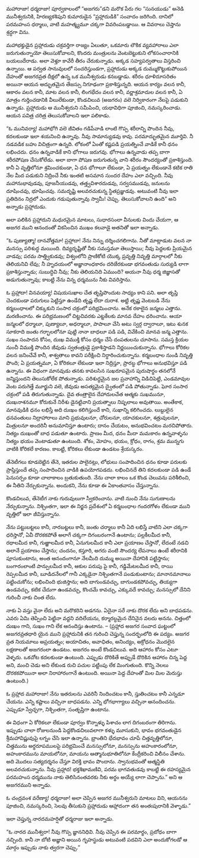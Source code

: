 ﻿మహారాజా! ధర్మరాజా! పూర్వకాలంలో “అజగరు”డని మరొక పేరు గల “సునయుడు” అనెడి మునీశ్వరునికి, హిరణ్యకశిపుని కుమారుడైన “ప్రహ్లాదుడికి” సంవాదం జరిగింది. దానిలో పరమహంస ధర్మాలు, వాటి మహత్మ్యమూ చక్కగా వివరింపబడ్డాయి. ఆ వివరాలు చెప్తాను శ్రద్ధగా విను. 

మహాభక్తుడైన ప్రహ్లాదుడు చక్రవర్తిగా రాజ్యం ఏలుతూ, ఒకమారు లౌకిక వ్యవహారాలు ఎలా జరుగుతున్నాయో తెలుసుకోవాలని, కొందరు మంత్రులను వెంటబెట్టుకుని లోకసంచారానికి బయలుదేరాడు. అలా వెళ్తూ కావేరీ తీరం చేరుకున్నాడు. అక్కడ సహ్యపర్వతాలు విస్తరించి ఉన్నాయి. ఆ పర్వత సానువులలో సంచరిస్తుండగా, ప్రహ్లాదుడు అక్కడ దుమ్ముకొట్టుకుపోయిన దేహంతో అజగరవ్రత దీక్షలో ఉన్న ఒక మునీశ్వరుడు కనబడ్డాడు. శరీరం ధూళిదూసరితం అయినా ఆయన అద్భుతమైన తేజస్సు నిగూఢంగా ప్రకాశిస్తున్నది. ఆయన కార్యం వలన కానీ, ఆకారం వలన కానీ, మాట వలన కానీ, లింగభేదం వలన కానీ, వర్ణాశ్రమాదుల వలన కానీ, ఏ మాత్రం గుర్తించడానికి వీలులేకుండా, కొండచిలువ (అజగరం) వలె నిర్వికారంగా నేలపై పడుకుని ఉన్నాడు. ప్రహ్లాదుడు ఆ మునీశ్వరుని సమీపించి, యథావిధిగా పూజించి, నమస్కరించాడు. ఆయన పవిత్ర చరిత్ర తెలుసుకోవాలని ఇలా పలికాడు. 

“ఓ మునివర్యా! మహాభోగి వలె జీవితం గడిపేవాడి లాంటి గొప్ప శరీరాన్ని పొందిన నీవు, కదలకుండా ఇలా శయనించి ఉన్నావు. నీవు సామాన్యుడవు కావు. పరమాద్భుతమైన మూర్తివి. నీ నడవడిక బహు విచిత్రంగా ఉన్నది. లోకంలో ఏంతో కష్టపడి ప్రయత్నించే వాడికే కానీ ధనం లభించదు. ధనం ఉన్నవాడికే కాని భోగాలు జరుగవు. భోగాలు ఉన్నవాడు తప్ప బాగా శరీరపోషణ చేసుకోలేడు. అలా బాగా పోషణ జరుగుతున్న వాని శరీరం సౌందర్యంతో ప్రకాశిస్తుంది. కానీ ఏ వృత్తిలోనూ శ్రమించకుండా, ఏ ధన భోగాలూ లేకుండా, ఏ ప్రయత్నం లేకుండానే కటిక రాతి నేల మీద పడుకుని నిద్రించే నీకు ఇంతటి అసమాన సుందర దేహం ఎలా వచ్చింది. నీవు మహానుభావుడవు, పూజనీయుడవు, తత్త్వవిశారదుడవు, సర్వసముడవు, జనులను దూషించవు, భూషించవు. సమదృష్టి అలవరచుకున్న స్థితప్రజ్ఞుడవు. అటువంటి నీవు ఇలా ప్రతిదినం నిద్రలో ఎందుకు గడుపుతున్నావు స్వామీ! చెప్పు. తెలుసుకోవాలని ఉంది” అని అన్నాడు ప్రహ్లాదుడు. 

అలా పలికిన ప్రహ్లాదుని మధురమైన మాటలు, సుధారసంలా వీనులకు విందు చేయగా, ఆ అజగర ముని ఆనందంతో వికసించిన ముఖం కలవాడై అతనితో ఇలా అన్నాడు. 

“ఓ పుణ్యాత్మా! దానవోత్తమా! ప్రహ్లాదా! నేను నిన్ను దర్శించగలిగాను. నీతో మాట్లాడుట వలన నా మనస్సు పరిశుద్ధ మయింది. దివ్యదృష్టితో నీకు సమస్తమూ తెలుస్తాయి; నీవు పెద్దలకు ప్రియమైన వాడవు; పరమ సాత్త్వికుడవు; విశ్వంలోని ప్రాణికోటి యొక్క ప్రవృత్తి నివృత్తి మార్గాలలో నీకు తెలియనివి లేవు; నీ హృదయంలో అజ్ఞానాంధకారం దరిజేరకుండా భగవంతుడు సుర్యుడి లాగా ప్రకాశిస్తున్నాడు; సుబుద్ధివి నీవు; నీకు తెలియనిది ఏముంది? అయనా నీవు ధర్మ జిజ్ఞాసతో అడుగుతున్నావు; కాబట్టి నేను విన్న ధర్మమును నీకు వివరిస్తాను. 

ఓ ప్రహ్లాదా! వినవయ్యా! విషయసుఖాల చేత తృప్తిపొందుట సాధ్యం కాని పని. అలా తృప్తి చెందకుండా పరుగులు పెట్టిస్తూ ఉండేది తృష్ణ లేదా దురాశ. అట్టి తృష్ణ వెంటబడి నేను కర్మబంధాలలో చిక్కుకుని సంసార చక్రంలో పరిభ్రమించాను. అనేక రకాలైన జన్మలు ఎత్తాను. మరణించాను. ఈ పరిభ్రమణంలో చిట్టచివరకు ఎట్టకేలకు మానవ దేహం ధరించాను. ఆయా జన్మలలో ధర్మాలూ, పుణ్యాలూ, అధర్మాలూ, పాపాలూ చేసి అటు స్వర్గ ద్వారాలూ, ఇటు శునక సూకరాది జంతు గర్భాలలోనూ పుట్టి నానా బాధలూ పడి పడి, వివేకించి మానవ జన్మ ఎత్తాను. సుఖం సంపాదన కోసం, దుఃఖ విముక్తి కోసం ధర్మం చేసే దంపతులను చూసాను. సమస్త క్రియల నుంచీ విముక్తి పొందిన జీవుడు స్వతంత్రుడై ప్రకాశిస్తాడని నిర్ణయించుకున్నాను. భోగాలు కోరికల వలన జనించేవే కానీ, శాశ్వతాలు కావని పరీక్షించి నిర్ధారించుకున్నాను. కర్మబంధాల నుండి నివృత్తి పొంది; ఏ ప్రయత్నమూ, ఏ కోరికలూ లేకుండా ఇలా నిద్రిస్తూ, ప్రారబ్ధ భోగాలు అనుభవిస్తూ పడి ఉన్నాను.
ఈ విధంగా మానవుడు తనకు కావలసిన సుఖరూపమైన పురుషార్థం తనలోనే జన్మిస్తుందని తెలుసుకోలేక పోతున్నాడు. పరిశుద్ధమైన జల ప్రవాహాన్ని విడిచిపెట్టి, ఎండమావుల వెంట పరుగెత్తే మూర్ఖుని వలె, జీవుడు అసత్యమైన ద్వైతంలో పడి పోతున్నాడు. ఘోర సంసార చక్రంలో పడి తిరుగుతున్నాడు. దైవ తంత్రాలైన దేహాదులచేత ఆత్మకు సుఖమునూ, దుఃఖనాశనమూ కోరుకునే నిరీశు డైనట్టివాని ప్రయత్నాలు నిష్ఫలాలు అవుతాయి. అంతేకాక, మానవుడికి ధనం లభిస్తే అది దుఃఖం కలిగిస్తుందే కాని, సుఖాన్ని కలిగించదు. లుబ్దులైన ధనవంతులు నిద్రాహారాలు మాని ప్రభువులనూ, చోరులనూ, యాచకులనూ, శత్రువులనూ, మిత్రులనూ అందరినీ అనుమానిస్తూ ఉంటారు; దానం చేయటం, అనుభవించటం మరచిపోతారు. నిత్యం దుఃఖంతో బాధ పడుతూ ఉంటారు. ప్రాణం మీద, ధనం మీదా మమకారం ఉన్నవాళ్ళను నిత్యం భయం వెంటాడుతూ ఉంటుంది. శోకం, మోహం, భయం, క్రోధం, రాగం, శ్రమ మున్నగు వాటికి కోరికలే కారణం. కాబట్టి, కోరికలు లేకుండా ఉండటం శ్రేయస్కరం. 

తేనెటీగలు కూడబెట్టిన తేనె, ఇతరుల పాలైనట్లు, లోభులు సంపాదించిన ధనం కూడా పరులకు ప్రాప్తిస్తుందే తప్ప సంపాదించిన వాడికి ఉపయోగపడదు. లభించినదే తిని కదలకుండా పడి ఉండే పెనుసర్పం కూడా చాలాకాలం బ్రతుకుతుంది. నేను చాలా కాలం ఒక కొండ చెలువను పరిశీలించి, ఈ నీతిని నేర్చుకున్నాను. అందుకని, నేను కూడా ఈ ఏకాంతవాసం చేస్తున్నాను. 

కొండచిలువ, తేనెటీగ నాకు గురువులుగా స్వీకరించాను. వాటి నుంచి నేను సుగుణాలను నేర్చుకున్నాను. నిశ్చింతగా, ఇలా ఈ నిర్జన ప్రదేశంలో ఏ కర్మబంధాల గందరగోళం లేకుండా ముని వృత్తిలో ఇలా జీవిస్తున్నాను. 

నేను పట్టుబట్టలు కానీ, నారబట్టలు కానీ, జంతు చర్మాలు కానీ ఏది లభిస్తే వాటిని ఎలా చక్కగా ధరిస్తానో, ఏవీ దొరకకపోతే అలాగే చక్కగా దిగంబరంగానే ఉంటాను; పల్లకీలమీద కానీ, రథాలమీద కానీ, గుఱ్ఱాలమీద కానీ, ఏనుగులమీద కానీ ఎలా ప్రయాణం చేస్తానో, లేదంటే నడచి అలానే ప్రయాణం చేస్తాను; చందనం, కస్తూరి, అగరు వంటి సౌందర్య లేపనాలు ఉంటే శరీరానికి పూసుకుంటాను, అంత ఆనందంగానూ నేలమీది దుమ్ము అయినా దేహానికి పట్టిస్తాను; బంగారంలాంటి పాన్పులమీద కానీ, ఆకుల పరుపు పై కానీ, గడ్డిమేటలమీద కానీ, రాయి రెప్పలమీద కానీ, బూడిదనేలలో గానీ ఎక్కడైనా నిశ్చింతగానే పండుకుంటాను; మానానమానాలు పట్టించుకోను; లభించింది భుజిస్తాను; అది బాగుండవచ్చు, బాగుండకపోవచ్చు, తియ్యగా ఉండవచ్చు, కటిక చేదుగా ఉండవచ్చు, కొంచమే కావచ్చు, ఎక్కువదే కావచ్చు; మనస్సులో దేనిని గురించీ నాకు చింత లేదు. 

నాకు ఏ వస్తు వైనా లేదు అని మరొకరిని అడగను. ఏదైనా సరే నాకు దొరక లేదు అని బాధపడను. ఎవరు ఏమి తెప్పించి పెట్టినా వద్దని వదిలేయను, కర్మారబ్ధమైన దేనినైన వలదు అనను. చిత్తంలో దుఃఖం గాని, సుఖం గాని లేక ఆనందిస్తు ఉంటాను. 
– (ప్రహ్లాద అజగర సంవాద ఘట్టంలో అజగరవ్రతధారి యైన ముని ప్రహ్లాదునికి తన గురించి చెప్తున్న సందర్భంలోది ఈ పద్యం. అజగర వ్రత నియమాలు అప్రయత్నం; అయాచితం, అవాఛితం, అనింద్యం, అక్రోధనం మొదలైన లక్షణాలతో అజగరంలా ఉండటం. అజగరం అంటే కొండచిలువ. అది ఆహారం కోసం ఎటూ వెళ్ళదు. ఒకచోట కదలకుండా ఉంటుంది. ఎప్పుడు దొరికితే అప్పుడే దొరికిన ఆహారం చిన్న పెద్ద అని, మంచి చెడు అని లేకుండ రుచి పచుల పట్టింపు లేక మింగుతుంది. కొన్ని నెలలు దొరకకపోయినా అలా నిరాహారంగానే ఉంటుంది. అయినా పెద్ద దేహంతో మిల మిల మెరుస్తు ఉంటుంది.) 

ఓ ప్రహ్లాద మహారాజా! నేను ఇతరులను ఎవరినీ నిందించటం కానీ, స్తుతించటం కానీ ఎన్నడూ చేయను. ఎన్ని కష్టాలు వచ్చినా బాధపడను. ఎన్ని భోగభాగ్యాలు వచ్చినా ఆనందించను. ఎప్పుడూ స్వేచ్ఛగా, నిశ్చింతగా, సంతృప్తిగా ఉంటాను. 

ఈ విధంగా ఏ కోరికలూ లేకుండా పూర్వం కొన్నాళ్ళు పిశాచం లాగ దిగంబరంగా తిరిగాను. ఇప్పుడు చాలా రోజులనుండి పెద్దకొండచిలువలాగా కళ్ళు మూసుకుని, భావం భగవంతుడైన శ్రీమహావిష్ణువుపై లగ్నం చేసి ఇలా ఉన్నాను. భ్రాంతిని భేదభావం చూపే చిత్తవృత్తిలోనూ, చిత్తమును అర్థరూపములపై పరిభ్రమించే మనస్సులోనూ, మనస్సును అహంకారంలోనూ, అహంకారమును మాయలోనూ, మాయను ఆత్మానుభూతిలోనూ కేంద్రీకరించి విలీనం చేశాను. అది మొదలు సత్యదర్శనం చేస్తూ విరక్తి భావం పొందాను. స్వానుభవంతో ఆత్మస్థితి అలవరచుకున్నాను. నీవు ప్రహ్లాద! భక్తశిఖామణివి, పరమ భాగవతుడవు కాబట్టి ఈ రహస్యమైన పరమహంస ధర్మమును నాకు తెలిసినంతవరకు నీకు అర్థం అయ్యే లాగా చెప్పాను.” అని ఆ అజగరముని అన్నాడు. 

ఓ చంద్రవంశ వరేణ్యా! ధర్మరాజా! అలా చెప్పిన అజగర మునీశ్వరుని మాటలు విని, ఆయనను పూజించి, నమస్కరించి, సెలవు తీసుకుని ప్రహ్లాదుడు ఆహ్లాదంగా తన అంతఃపురానికి వెళ్ళాడు.” 

ఇలా చెప్తున్న నారదమహర్షితో ధర్మరాజు ఇలా అన్నాడు. 

“ఓ నారద మునీశ్వరా! నీవు గొప్ప జ్ఞాననిధివి. నీవు చెప్పిన ఈ పరమార్థం, ప్రబోధం బాగా నచ్చింది. కానీ నా బోటి అజ్ఞాని అయిన గృహస్థుడు అటువంటి పదవిని ఎలా అందుకోగలడో ఆ మార్గం ఇప్పుడు నాకు త్వరగా చెప్పు.” 

